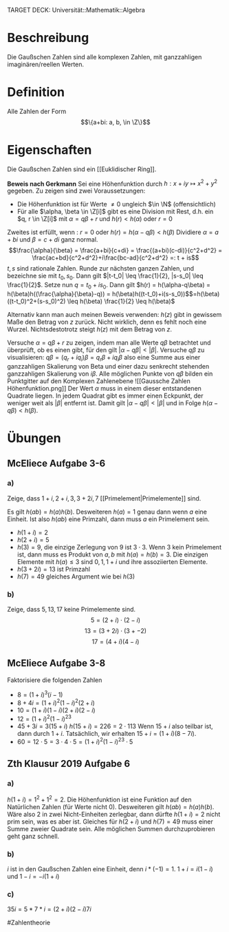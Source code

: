 TARGET DECK: Universität::Mathematik::Algebra

# Beschreibung
Die Gaußschen Zahlen sind alle komplexen Zahlen, mit ganzzahligen imaginären/reellen Werten.


# Definition
Alle Zahlen der Form
$$\{a+bi: a, b, \in \Z\}$$

# Eigenschaften
Die Gaußschen Zahlen sind ein [[Euklidischer Ring]].

**Beweis nach Gerkmann**
Sei eine Höhenfunktion durch $h: x+iy \mapsto x^2+y^2$ gegeben. 
Zu zeigen sind zwei Voraussetzungen:
- Die Höhenfunktion ist für Werte $\neq 0$ ungleich $\in \N$ (offensichtlich)
- Für alle $\alpha, \beta \in \Z[i]$ gibt es eine Division mit Rest, d.h. ein $q, r \in \Z[i]$ mit $\alpha = q\beta+r$ und $h(r) < h(\alpha)$ oder $r=0$

Zweites ist erfüllt, wenn :
$r = 0$ oder $h(r) = h(\alpha-q\beta) < h(\beta)$
Dividiere $\alpha = a+bi$ und $\beta = c+di$ ganz normal.
$$\frac{\alpha}{\beta} = \frac{a+bi}{c+di} = \frac{(a+bi)(c-di)}{c^2+d^2} = \frac{ac+bd}{c^2+d^2}+i\frac{bc-ad}{c^2+d^2} =: t + is$$
$t, s$ sind rationale Zahlen. Runde zur nächsten ganzen Zahlen, und bezeichne sie mit $t_0, s_0$. Dann gilt $|t-t_0| \leq \frac{1}{2}, |s-s_0| \leq \frac{1}{2}$.
Setze nun $q = t_0 + is_0$.
Dann gilt $h(r) = h(\alpha-q\beta) = h(\beta)h((\frac{\alpha}{\beta}-q)) = h(\beta)h((t-t_0)+i(s-s_0))$$=h(\beta)((t-t_0)^2+(s-s_0)^2) \leq h(\beta) \frac{1}{2} \leq h(\beta)$

Alternativ kann man auch meinen Beweis verwenden:
$h(z)$ gibt in gewissem Maße den Betrag von $z$ zurück. Nicht wirklich, denn es fehlt noch eine Wurzel. Nichtsdestotrotz steigt $h(z)$ mit dem Betrag von $z$.

Versuche $\alpha = q\beta + r$ zu zeigen, indem man alle Werte $q\beta$ betrachtet und überprüft, ob es einen gibt, für den gilt $|\alpha-q\beta| < |\beta|$.
Versuche $q\beta$ zu visualisieren: $q\beta = (q_r+iq_i)\beta = q_r\beta + iq_i\beta$ also eine Summe aus einer ganzzahligen Skalierung von Beta und einer dazu senkrecht stehenden ganzzahligen Skalierung von $i\beta$.
Alle möglichen Punkte von $q\beta$ bilden ein Punktgitter auf den Komplexen Zahlenebene
![[Gaussche Zahlen Höhenfunktion.png]]
Der Wert $\alpha$ muss in einem dieser entstandenen Quadrate liegen. In jedem Quadrat gibt es immer einen Eckpunkt, der weniger weit als $|\beta|$ entfernt ist. Damit gilt $|\alpha-q\beta| < |\beta|$ und in Folge $h(\alpha-q\beta) < h(\beta)$.

# Übungen
## McEliece Aufgabe 3-6
### a)
Zeige, dass $1+i, 2+i, 3, 3+2i, 7$ [[Primelement|Primelemente]] sind.

Es gilt $h(ab)=h(a)h(b)$. Desweiteren $h(a) = 1$ genau dann wenn $a$ eine Einheit. Ist also $h(ab)$ eine Primzahl, dann muss $a$ ein Primelement sein.
- $h(1+i) = 2$
- $h(2+i) = 5$
- $h(3) = 9$, die einzige Zerlegung von $9$ ist $3\cdot 3$. Wenn $3$ kein Primelement ist, dann muss es Produkt von $a, b$ mit $h(a) = h(b) = 3$.
Die einzigen Elemente mit $h(a) \leq 3$ sind $0, 1, 1+i$ und ihre assoziierten Elemente.
- $h(3+2i) = 13$ ist Primzahl
- $h(7) = 49$ gleiches Argument wie bei $h(3)$

### b)
Zeige, dass $5, 13, 17$ keine Primelemente sind.
$$5 = (2+i) \cdot (2-i)$$$$13=(3+2i)\cdot(3+-2)$$$$17 = (4+i)(4-i)$$
## McEliece Aufgabe 3-8
Faktorisiere die folgenden Zahlen
- $8 = (1+i)^3(i-1)$
- $8+4i = (1+i)^2(1-i)^2(2+i)$
- $10=(1+i)(1-i)(2+i)(2-i)$
- $12 = (1+i)^2(1-i)^23$
- $45+3i = 3(15+i)$
$h(15+i) = 226 = 2 \cdot 113$
Wenn $15+i$ also teilbar ist, dann durch $1+i$. Tatsächlich, wir erhalten $15+i = (1+i)(8-7i)$.
- $60 = 12\cdot 5 = 3 \cdot 4 \cdot 5 = (1+i)^2(1-i)^23\cdot 5$

## Zth Klausur 2019 Aufgabe 6
### a)
$h(1+i) = 1^2+1^2 = 2$.
Die Höhenfunktion ist eine Funktion auf den Natürlichen Zahlen (für Werte nicht $0$).
Desweiteren gilt $h(ab) = h(a)h(b)$.
Wäre also $2$ in zwei Nicht-Einheiten zerlegbar, dann dürfte $h(1+i)=2$ nicht prim sein, was es aber ist.
Gleiches für $h(2+i)$ und $h(7) = 49$ muss einer Summe zweier Quadrate sein. Alle möglichen Summen durchzuprobieren geht ganz schnell.

### b)
$i$ ist in den Gaußschen Zahlen eine Einheit, denn $i * (-1) = 1$.
$1+i = i(1-i)$ und $1-i = -i(1+i)$

### c)
$35i = 5*7*i = (2+i)(2-i)7i$


#Zahlentheorie 


